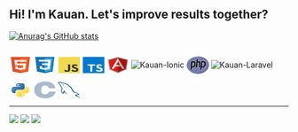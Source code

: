 ## Hi! I'm Kauan. Let's improve results together?

[![Anurag's GitHub stats](https://github-readme-stats.vercel.app/api?username=KauanQuinzote&show_icons=true&theme=neon)](https://github.com/KauanQuinzote/github-readme-stats)
  
<div style="display: inline-block;">

  <!-- Frontend -->
  <img align="center" alt="Kauan-HTML" height="30" width="40" src="https://raw.githubusercontent.com/devicons/devicon/master/icons/html5/html5-original.svg">
  <img align="center" alt="Kauan-CSS" height="30" width="40" src="https://raw.githubusercontent.com/devicons/devicon/master/icons/css3/css3-original.svg">
  <img align="center" alt="Kauan-JS" height="30" width="40" src="https://raw.githubusercontent.com/devicons/devicon/master/icons/javascript/javascript-original.svg">
  <img align="center" alt="Kauan-TS" height="30" width="40" src="https://raw.githubusercontent.com/devicons/devicon/master/icons/typescript/typescript-original.svg">
  <img align="center" alt="Kauan-Angular" height="30" width="40" src="https://raw.githubusercontent.com/devicons/devicon/master/icons/angularjs/angularjs-original.svg">
  <img align="center" alt="Kauan-Ionic" height="30" width="40" src="https://cdn.jsdelivr.net/gh/devicons/devicon@latest/icons/ionic/ionic-original.svg"/>

  <!-- Backend -->
  <img align="center" alt="Kauan-PHP" height="60" width="40" src="https://raw.githubusercontent.com/devicons/devicon/master/icons/php/php-original.svg">
  <img align="center" alt="Kauan-Laravel" height="30" width="40" src="https://cdn.jsdelivr.net/gh/devicons/devicon@latest/icons/laravel/laravel-original.svg">
  <img align="center" alt="Kauan-Python" height="30" width="40" src="https://raw.githubusercontent.com/devicons/devicon/master/icons/python/python-original.svg">
  <img align="center" alt="Kauan-C" height="30" width="40" src="https://raw.githubusercontent.com/devicons/devicon/master/icons/c/c-original.svg">

  <!-- Banco de dados -->
  <img align="center" alt="Kauan-SQL" height="30" width="40" src="https://raw.githubusercontent.com/devicons/devicon/master/icons/mysql/mysql-original.svg">

</div>


<hr>

<div> 
  
  <a href="https://discord.gg/637669718236463114" target="_blank"><img src="https://img.shields.io/badge/Discord-7289DA?style=for-the-badge&logo=discord&logoColor=white" target="_blank"></a> 
  <a href = "mailto:kauandominguesdesouza@gmail.com"><img src="https://img.shields.io/badge/-Gmail-%23333?style=for-the-badge&logo=gmail&logoColor=red" target="_blank"></a>
  <a href="https://www.linkedin.com/in/kauan-domingues-3b8738209" target="_blank"><img src="https://img.shields.io/badge/-LinkedIn-%230077B5?style=for-the-badge&logo=linkedin&logoColor=white" target="_blank"></a>
  
</div>
  
